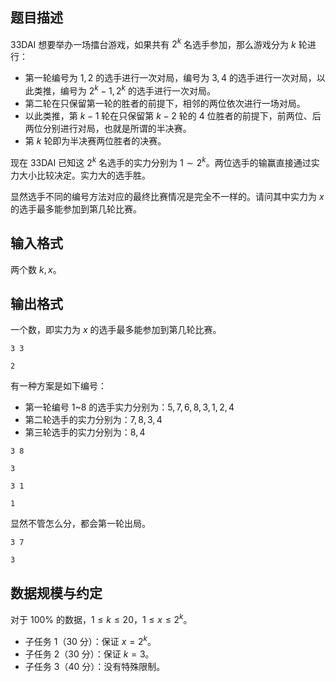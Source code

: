 ## 题目描述

33DAI 想要举办一场擂台游戏，如果共有 $2^k$ 名选手参加，那么游戏分为 $k$ 轮进行：

- 第一轮编号为 $1, 2$ 的选手进行一次对局，编号为 $3, 4$ 的选手进行一次对局，以此类推，编号为 $2^k - 1, 2^k$ 的选手进行一次对局。
- 第二轮在只保留第一轮的胜者的前提下，相邻的两位依次进行一场对局。
- 以此类推，第 $k - 1$ 轮在只保留第 $k - 2$ 轮的 $4$ 位胜者的前提下，前两位、后两位分别进行对局，也就是所谓的半决赛。
- 第 $k$ 轮即为半决赛两位胜者的决赛。

现在 33DAI 已知这 $2^k$ 名选手的实力分别为 $1\sim 2^k$。两位选手的输赢直接通过实力大小比较决定。实力大的选手胜。

显然选手不同的编号方法对应的最终比赛情况是完全不一样的。请问其中实力为 $x$ 的选手最多能参加到第几轮比赛。

## 输入格式

两个数 $k,x$。

## 输出格式

一个数，即实力为 $x$ 的选手最多能参加到第几轮比赛。

```input1
3 3
```

```output1
2
```

有一种方案是如下编号：

- 第一轮编号 1~8 的选手实力分别为：$5,7,6,8,3,1,2,4$ 
- 第二轮选手的实力分别为：$7,8,3,4$
- 第三轮选手的实力分别为：$8,4$

```input2
3 8
```

```output2
3
```

```input3
3 1
```

```output3
1
```

显然不管怎么分，都会第一轮出局。

```input4
3 7
```

```output4
3
```

## 数据规模与约定

对于 $100\%$ 的数据，$1 \le k \le 20$，$1\le x\le 2^k$。

- 子任务 1（30 分）：保证 $x=2^k$。
- 子任务 2（30 分）：保证 $k=3$。
- 子任务 3（40 分）：没有特殊限制。